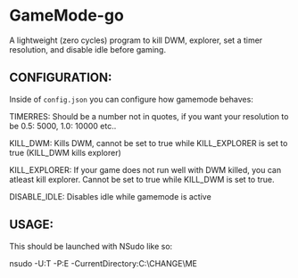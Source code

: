 # GameMode-go

A lightweight (zero cycles) program to kill DWM, explorer, set a timer resolution, and disable idle before gaming. 

## CONFIGURATION:

Inside of `config.json` you can configure how gamemode behaves:

TIMERRES: Should be a number not in quotes, if you want your resolution to be 0.5: 5000, 1.0: 10000 etc..

KILL_DWM: Kills DWM, cannot be set to true while KILL_EXPLORER is set to true (KILL_DWM kills explorer)

KILL_EXPLORER: If your game does not run well with DWM killed, you can atleast kill explorer. Cannot be set to true while KILL_DWM is set to true.

DISABLE_IDLE: Disables idle while gamemode is active

## USAGE:

This should be launched with NSudo like so:

nsudo -U:T -P:E -CurrentDirectory:C:\CHANGE\ME